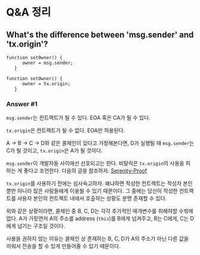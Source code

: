 # Q&A 정리

## What's the difference between 'msg.sender' and 'tx.origin'?

```solidity
function setOwner() {
      owner = msg.sender;
   }
```

```\
function setOwner() {
      owner = tx.origin;
   }
```

### Answer #1

`msg.sender`는 컨트랙트가 될 수 있다.  EOA 혹은 CA가 될 수 있다.

`tx.origin`은 컨트랙트가 될 수 없다. EOA만 허용된다.

A -> B -> C -> D와 같은 콜체인이 있다고 가정해본다면,  D가 실행될 때 `msg.sender`는 C가 될 것이고, `tx.origin`은 A가 될 것이다.

`msg.sender`이 개발자들 사이에선 선호되고는 한다. 비탈릭은 `tx.origin`의 사용을 피하는 게 좋다고 조언한다. 다음의 글을 참조하자. [Serenity-Proof](Q&A_How_do_I_make_Serenity-Proof.md)

`tx.origin`를 사용하기 전에는 심사숙고하자. 왜냐하면 작성한 컨트랙트는 작성자 본인 뿐만 아니라 많은 사람들에게 이용될 수 있기 때문이다. 그 중에는 당신이 작성한 컨트랙트를 사용자 본인의 컨트랙트 내에서 호출하는 상황도 분명 존재할 수 있다.

위와 같은 상황이라면, 콜체인 중 B, C, D는 각각 추가적인 매개변수를 취해야할 수밖에 없다. A가 가장먼저 A의 주소를 address (`this`)를 B에게 넘겨주고, B는 C에게, C는 D에게 넘기는 구조일 것이다.

사용을 권하지 않는 이유는 콜체인 상 존재하는 B, C, D가 A의 주소가 아닌 다른 값을 끼워서 전송을 할 수 있게 만들어줄 수 있기 때문이다.

 

